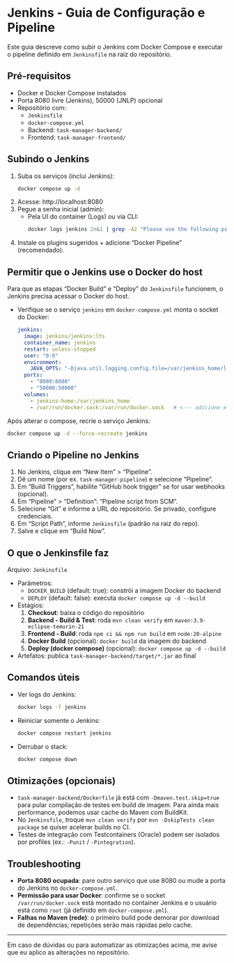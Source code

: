# Jenkins - Guia de Configuração e Pipeline

Este guia descreve como subir o Jenkins com Docker Compose e executar o pipeline definido em `Jenkinsfile` na raiz do repositório.

## Pré-requisitos
- Docker e Docker Compose instalados
- Porta 8080 livre (Jenkins), 50000 (JNLP) opcional
- Repositório com:
  - `Jenkinsfile`
  - `docker-compose.yml`
  - Backend: `task-manager-backend/`
  - Frontend: `task-manager-frontend/`

## Subindo o Jenkins
1. Suba os serviços (inclui Jenkins):
   ```bash
   docker compose up -d
   ```
2. Acesse: http://localhost:8080
3. Pegue a senha inicial (admin):
   - Pela UI do container (Logs) ou via CLI:
     ```bash
     docker logs jenkins 2>&1 | grep -A2 "Please use the following password"
     ```
4. Instale os plugins sugeridos + adicione “Docker Pipeline” (recomendado).

## Permitir que o Jenkins use o Docker do host
Para que as etapas “Docker Build” e “Deploy” do `Jenkinsfile` funcionem, o Jenkins precisa acessar o Docker do host.

- Verifique se o serviço `jenkins` em `docker-compose.yml` monta o socket do Docker:
  ```yaml
  jenkins:
    image: jenkins/jenkins:lts
    container_name: jenkins
    restart: unless-stopped
    user: "0:0"
    environment:
      JAVA_OPTS: "-Djava.util.logging.config.file=/var/jenkins_home/log.properties"
    ports:
      - "8080:8080"
      - "50000:50000"
    volumes:
      - jenkins-home:/var/jenkins_home
      - /var/run/docker.sock:/var/run/docker.sock   # <--- adicione esta linha para builds/deploy via Docker
  ```
Após alterar o compose, recrie o serviço Jenkins:
```bash
docker compose up -d --force-recreate jenkins
```

## Criando o Pipeline no Jenkins
1. No Jenkins, clique em “New Item” > “Pipeline”.
2. Dê um nome (por ex. `task-manager-pipeline`) e selecione “Pipeline”.
3. Em “Build Triggers”, habilite “GitHub hook trigger” se for usar webhooks (opcional).
4. Em “Pipeline” > “Definition”: “Pipeline script from SCM”.
5. Selecione “Git” e informe a URL do repositório. Se privado, configure credenciais.
6. Em “Script Path”, informe `Jenkinsfile` (padrão na raiz do repo).
7. Salve e clique em “Build Now”.

## O que o Jenkinsfile faz
Arquivo: `Jenkinsfile`
- Parâmetros:
  - `DOCKER_BUILD` (default: true): constrói a imagem Docker do backend
  - `DEPLOY` (default: false): executa `docker compose up -d --build`
- Estágios:
  1. **Checkout**: baixa o código do repositório
  2. **Backend - Build & Test**: roda `mvn clean verify` em `maven:3.9-eclipse-temurin-21`
  3. **Frontend - Build**: roda `npm ci && npm run build` em `node:20-alpine`
  4. **Docker Build** (opcional): `docker build` da imagem do backend
  5. **Deploy (docker compose)** (opcional): `docker compose up -d --build`
- Artefatos: publica `task-manager-backend/target/*.jar` ao final

## Comandos úteis
- Ver logs do Jenkins:
  ```bash
  docker logs -f jenkins
  ```
- Reiniciar somente o Jenkins:
  ```bash
  docker compose restart jenkins
  ```
- Derrubar o stack:
  ```bash
  docker compose down
  ```

## Otimizações (opcionais)
- `task-manager-backend/Dockerfile` já está com `-Dmaven.test.skip=true` para pular compilação de testes em build de imagem. Para ainda mais performance, podemos usar cache do Maven com BuildKit.
- No `Jenkinsfile`, troque `mvn clean verify` por `mvn -DskipTests clean package` se quiser acelerar builds no CI.
- Testes de integração com Testcontainers (Oracle) podem ser isolados por profiles (ex.: `-Punit` / `-Pintegration`).

## Troubleshooting
- **Porta 8080 ocupada**: pare outro serviço que use 8080 ou mude a porta do Jenkins no `docker-compose.yml`.
- **Permissão para usar Docker**: confirme se o socket `/var/run/docker.sock` está montado no container Jenkins e o usuário está como `root` (já definido em `docker-compose.yml`).
- **Falhas no Maven (rede)**: o primeiro build pode demorar por download de dependências; repetições serão mais rápidas pelo cache.

---
Em caso de dúvidas ou para automatizar as otimizações acima, me avise que eu aplico as alterações no repositório.
